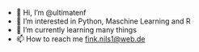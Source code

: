 - 👋 Hi, I’m @ultimatenf
- 👀 I’m interested in Python, Maschine Learning and R
- 🌱 I’m currently learning many things
- 📫 How to reach me fink.nils1@web.de

<!---
ultimatenf/ultimatenf is a ✨ special ✨ repository because its `README.md` (this file) appears on your GitHub profile.
You can click the Preview link to take a look at your changes.
--->
